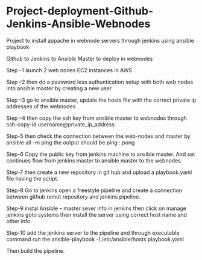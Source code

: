 # Project-deployment-Github-Jenkins-Ansible-Webnodes
Project to install appache in webnode servers through jenkins using ansible playbook

Github to Jenkins to Ansible Master to deploy in webnodes 

Step –1 launch 2 web nodes EC2 instances in AWS 

Step –2 then do a password less authuntication setup with both web nodes into ansible master            by creating a new user 

Step –3 go to ansible master, update the hosts file with the correct private ip addresses of the               webnodes 

Step –4 then copy the ssh key from ansible master to webnodes through ssh-copy-id username@private_ip_address 

Step-5 then check the connection between the web-nodes and master by ansible all –m ping                 the output should be ping : pong  

Step-6 Copy the public key from jenkins machine to ansible master. And set continues flow from jenkins master to ansible master to the webnodes. 

Step-7 then create a new repository in git hub and upload a playbook.yaml file having the script. 

Step-8 Go to jenkins open a freestyle pipeline and create a connection between github remot repository and jenkins pipeline. 

Step-9 instal Ansible – master sever info in jenkins then click on manage jenkins goto systems then install the server using correct host name and other info. 

Step-10 add the jenkins server to the pipeline and through executable command run the ansible-playbook -I /etc/ansible/hosts playbook.yaml 

Then build the pipeline.  
